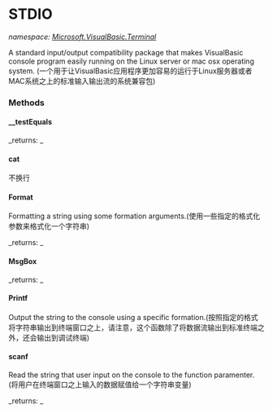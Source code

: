 ﻿
# STDIO
_namespace: [Microsoft.VisualBasic.Terminal](N-Microsoft.VisualBasic.Terminal.md)_

A standard input/output compatibility package that makes VisualBasic console
 program easily running on the Linux server or mac osx operating system.
 (一个用于让VisualBasic应用程序更加容易的运行于Linux服务器或者MAC系统之上的标准输入输出流的系统兼容包)

### Methods

#### __testEquals


_returns: _
#### cat
不换行
#### Format
Formatting a string using some formation arguments.(使用一些指定的格式化参数来格式化一个字符串)

_returns: _
#### MsgBox


_returns: _
#### Printf
Output the string to the console using a specific formation.(按照指定的格式将字符串输出到终端窗口之上，请注意，这个函数除了将数据流输出到标准终端之外，还会输出到调试终端)
#### scanf
Read the string that user input on the console to the function paramenter.
 (将用户在终端窗口之上输入的数据赋值给一个字符串变量)

_returns: _




